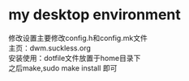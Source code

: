 my desktop environment  
======================

修改设置主要修改config.h和config.mk文件  
主页：dwm.suckless.org  
安装使用：dotfile文件放置于home目录下  
之后make,sudo make install 即可  
